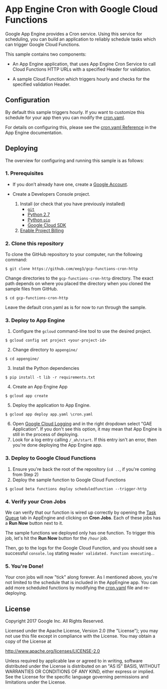 # App Engine Cron with Google Cloud Functions
Google App Engine provides a Cron service. Using this service for scheduling, you can build an application to
reliably schedule tasks which can trigger Google Cloud Functions.

This sample contains two components:

* An App Engine application, that uses App Engine Cron Service
    to call Cloud Functions HTTP URLs with a specified Header for validation.

* A sample Cloud Function which triggers hourly and checks for the specified validation Header.

## Configuration

By default this sample triggers hourly. If you want to
customize this schedule for your app then you can modify the [cron.yaml](/appengine/cron.yaml).

For details on configuring this, please see the [cron.yaml Reference](https://cloud.google.com/appengine/docs/standard/python/config/cronref)
in the App Engine documentation.

## Deploying

The overview for configuring and running this sample is as follows:

### 1. Prerequisites

* If you don’t already have one, create a
    [Google Account](https://accounts.google.com/SignUp).

* Create a Developers Console project.
    1. Install (or check that you have previously installed)
        * [`git`](https://git-scm.com/downloads)
        * [Python 2.7](https://www.python.org/download/releases/2.7/)
        * [Python `pip`](https://pip.pypa.io/en/latest/installing.html)
        * [Google Cloud SDK](http://cloud.google.com/sdk/)
    2. [Enable Project Billing](https://support.google.com/cloud/answer/6293499#enable-billing)

### 2. Clone this repository

To clone the GitHub repository to your computer, run the following command:

    $ git clone https://github.com/eeg3/gcp-functions-cron-http

Change directories to the `gcp-functions-cron-http` directory. The exact path
depends on where you placed the directory when you cloned the sample files from
GitHub.

    $ cd gcp-functions-cron-http

Leave the default cron.yaml as is for now to run through the sample.

### 3. Deploy to App Engine

1. Configure the `gcloud` command-line tool to use the desired project.
```
$ gcloud config set project <your-project-id>
```
2. Change directory to `appengine/`
```
$ cd appengine/
```
3. Install the Python dependencies
```
$ pip install -t lib -r requirements.txt
```
4. Create an App Engine App
```
$ gcloud app create
```
5. Deploy the application to App Engine.
```
$ gcloud app deploy app.yaml \cron.yaml
```
6. Open [Google Cloud Logging](https://console.cloud.google.com/logs/viewer) and in the right dropdown select "GAE Application". If you don't see this option, it may mean that App Engine is still in the process of deploying.
7. Look for a log entry calling `/_ah/start`. If this entry isn't an error, then you're done deploying the App Engine app.

### 3. Deploy to Google Cloud Functions

1. Ensure you're back the root of the repository (`cd ..`, if you're coming from Step 2)
1. Deploy the sample function to Google Cloud Functions
```
$ gcloud beta functions deploy scheduledfunction --trigger-http
```

### 4. Verify your Cron Jobs
We can verify that our function is wired up correctly by opening the [Task Queue](https://console.cloud.google.com/appengine/taskqueues) tab in AppEngine and
clicking on **Cron Jobs**. Each of these jobs has a **Run Now** button next to it.

The sample functions we deployed only has one function. To trigger
this job, let's hit the **Run Now** button for the `/hour` job.

Then, go to the logs for the Google Cloud Function, and you should see a successful `console.log` stating `Header validated. Function executing.`.

### 5. You're Done!

Your cron jobs will now "tick" along forever. As I mentioned above, you're not
limited to the schedule that is included
in the AppEngine app. You can add more scheduled functions by modifying the [cron.yaml](/appengine/cron.yaml) file and re-deploying.

## License

Copyright 2017 Google Inc. All Rights Reserved.

Licensed under the Apache License, Version 2.0 (the "License");
you may not use this file except in compliance with the License.
You may obtain a copy of the License at

http://www.apache.org/licenses/LICENSE-2.0

Unless required by applicable law or agreed to in writing, software
distributed under the License is distributed on an "AS IS" BASIS,
WITHOUT WARRANTIES OR CONDITIONS OF ANY KIND, either express or implied.
See the License for the specific language governing permissions and
limitations under the License.
